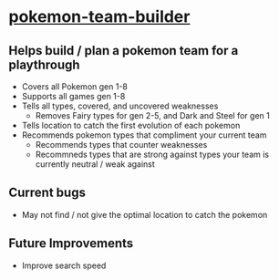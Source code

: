 # [pokemon-team-builder](https://ashviniyer21.github.io/pokemon-team-builder/)
## Helps build / plan a pokemon team for a playthrough
- Covers all Pokemon gen 1-8
- Supports all games gen 1-8
- Tells all types, covered, and uncovered weaknesses
   - Removes Fairy types for gen 2-5, and Dark and Steel for gen 1
- Tells location to catch the first evolution of each pokemon
- Recommends pokemon types that compliment your current team
   - Recommends types that counter weaknesses
   - Recommneds types that are strong against types your team is currently neutral / weak against

## Current bugs
- May not find / not give the optimal location to catch the pokemon

## Future Improvements
- Improve search speed
